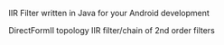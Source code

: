 IIR Filter written in Java for your Android development

DirectFormII topology IIR filter/chain of 2nd order filters
